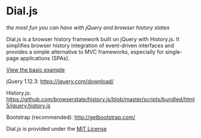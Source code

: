 # Dial.js  
*the most fun you can have with jQuery and browser history states*  

Dial.js is a browser history framework built on jQuery with History.js. It simplifies browser history integration of event-driven interfaces and provides a simple alternative to MVC frameworks, especially for single-page applications (SPAs).

[View the basic example](https://cdn.rawgit.com/danielteichman/Dial.js/5b703917c1c6bbe31a72accb090f1a0b2e76e617/Examples/basic_example.html)

jQuery 1.12.3: https://jquery.com/download/


History.js: https://github.com/browserstate/history.js/blob/master/scripts/bundled/html5/jquery.history.js


Bootstrap (recommended): http://getbootstrap.com/

Dial.js is provided under the [MIT License](https://tldrlegal.com/license/mit-license)
